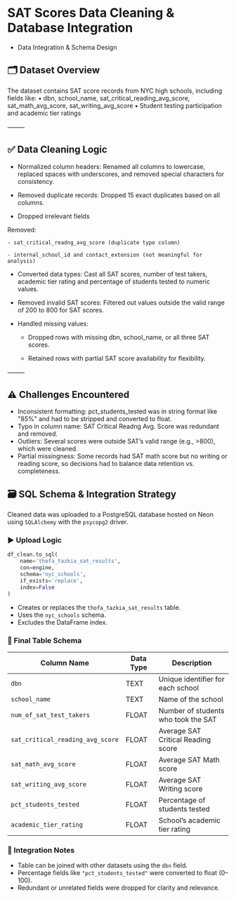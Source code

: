 # SAT Scores Data Cleaning & Database Integration

- Data Integration & Schema Design

## 🗂 Dataset Overview

The dataset contains SAT score records from NYC high schools, including fields like:
	•	dbn, school_name, sat_critical_reading_avg_score, sat_math_avg_score, sat_writing_avg_score
	•	Student testing participation and academic tier ratings

⸻

## ✅ Data Cleaning Logic

- Normalized column headers: Renamed all columns to lowercase, replaced spaces with underscores, and removed special characters for consistency.

- Removed duplicate records: Dropped 15 exact duplicates based on all columns.

- Dropped irrelevant fields

Removed:

	- sat_critical_readng_avg_score (duplicate typo column)

	- internal_school_id and contact_extension (not meaningful for analysis)

- Converted data types: Cast all SAT scores, number of test takers, academic tier rating and percentage of students tested to numeric values.

- Removed invalid SAT scores: Filtered out values outside the valid range of 200 to 800 for SAT scores.

- Handled missing values:

	- Dropped rows with missing dbn, school_name, or all three SAT scores.

	- Retained rows with partial SAT score availability for flexibility.

⸻

## ⚠️ Challenges Encountered

- Inconsistent formatting: pct_students_tested was in string format like "85%" and had to be stripped and converted to float.
- Typo in column name: SAT Critical Readng Avg. Score was redundant and removed.
- Outliers: Several scores were outside SAT’s valid range (e.g., >800), which were cleaned.
- Partial missingness: Some records had SAT math score but no writing or reading score, so decisions had to balance data retention vs. completeness.

## 🗃️ SQL Schema & Integration Strategy

Cleaned data was uploaded to a PostgreSQL database hosted on Neon using `SQLAlchemy` with the `psycopg2` driver.

### ▶️ Upload Logic

```python
df_clean.to_sql(
    name='thofa_tazkia_sat_results',
    con=engine,
    schema='nyc_schools',
    if_exists='replace',
    index=False
)
```

- Creates or replaces the `thofa_tazkia_sat_results` table.
- Uses the `nyc_schools` schema.
- Excludes the DataFrame index.

### 🧱 Final Table Schema

| Column Name                         | Data Type | Description                                           |
|------------------------------------|-----------|-------------------------------------------------------|
| `dbn`                              | TEXT      | Unique identifier for each school                    |
| `school_name`                      | TEXT      | Name of the school                                   |
| `num_of_sat_test_takers`           | FLOAT     | Number of students who took the SAT                 |
| `sat_critical_reading_avg_score`   | FLOAT     | Average SAT Critical Reading score                   |
| `sat_math_avg_score`               | FLOAT     | Average SAT Math score                               |
| `sat_writing_avg_score`            | FLOAT     | Average SAT Writing score                            |
| `pct_students_tested`              | FLOAT     | Percentage of students tested                        |
| `academic_tier_rating`             | FLOAT     | School’s academic tier rating                        |

### 🧩 Integration Notes

- Table can be joined with other datasets using the `dbn` field.
- Percentage fields like `"pct_students_tested"` were converted to float (0–100).
- Redundant or unrelated fields were dropped for clarity and relevance.